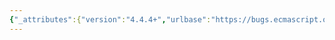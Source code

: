 ```yaml
---
{"_attributes":{"version":"4.4.4+","urlbase":"https://bugs.ecmascript.org/","maintainer":"dherman@mozilla.com"},"bug":{"bug_id":1370,"creation_ts":"2013-03-21 00:58:00 -0700","short_desc":"13.2: \"result\" not defined","delta_ts":"2013-05-14 18:14:09 -0700","product":"Draft for 6th Edition","component":"editorial issue","version":"Rev 14: March 8, 2013 Draft","rep_platform":"All","op_sys":"All","bug_status":"RESOLVED","resolution":"FIXED","priority":"Normal","bug_severity":"normal","everconfirmed":true,"reporter":{"uid":"jmdyck","name":"Michael Dyck"},"assigned_to":{"uid":"allen","name":"Allen Wirfs-Brock"},"long_desc":[{"commentid":3519,"comment_count":0,"who":{"uid":"jmdyck","name":"Michael Dyck"},"bug_when":"2013-03-21 00:58:57 -0700","thetext":"In 13.2 \"Arrow Function Definitions\",\nunder \"Runtime Semantics: Evaluation\",\nrule 2 step 4 says:\n    If exprValue.[[type]] is return then\n    return NormalCompletion(result.[[value]]).\nbut 'result' is not defined.\n\nChange it to 'exprValue'?"},{"commentid":3746,"comment_count":1,"who":{"uid":"allen","name":"Allen Wirfs-Brock"},"bug_when":"2013-05-12 13:45:56 -0700","thetext":"fixed in rev15 editor's draft."},{"commentid":3983,"comment_count":2,"who":{"uid":"allen","name":"Allen Wirfs-Brock"},"bug_when":"2013-05-14 18:14:09 -0700","thetext":"resolved in rev 15, May 14, 2013 draft"}]}}
---
```

